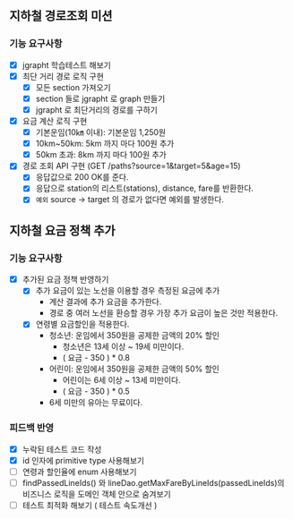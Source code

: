 ## 지하철 경로조회 미션

### 기능 요구사항

- [x] jgrapht 학습테스트 해보기
- [x] 최단 거리 경로 로직 구현
    - [x] 모든 section 가져오기
    - [x] section 들로 jgrapht 로 graph 만들기
    - [x] jgrapht 로 최단거리의 경로를 구하기
- [x] 요금 계산 로직 구현
    - [x] 기본운임(10㎞ 이내): 기본운임 1,250원
    - [x] 10km~50km: 5km 까지 마다 100원 추가
    - [x] 50km 초과: 8km 까지 마다 100원 추가
- [x] 경로 조회 API 구현 (GET /paths?source=1&target=5&age=15)
  - [x] 응답값으로 200 OK를 준다.
  - [x] 응답으로 station의 리스트(stations), distance, fare를 반환한다.
  - [x] `예외` source -> target 의 경로가 없다면 예외를 발생한다.

## 지하철 요금 정책 추가

### 기능 요구사항
- [x] 추가된 요금 정책 반영하기
  - [x] 추가 요금이 있는 노선을 이용할 경우 측정된 요금에 추가
    - 계산 결과에 추가 요금을 추가한다.
    - 경로 중 여러 노선을 환승할 경우 가장 추가 요금이 높은 것만 적용한다.
  - [x] 연령별 요금할인을 적용한다.
    - 청소년: 운임에서 350원을 공제한 금액의 20% 할인
      - 청소년은 13세 이상 ~ 19세 미만이다. 
      - ( 요금 - 350 ) * 0.8
    - 어린이: 운임에서 350원을 공제한 금액의 50% 할인
      - 어린이는 6세 이상 ~ 13세 미만이다.
      - ( 요금 - 350 ) * 0.5
    - 6세 미만의 유아는 무료이다.


### 피드백 반영
- [x] 누락된 테스트 코드 작성
- [x] id 인자에 primitive type 사용해보기
- [ ] 연령과 할인율에 enum 사용해보기
- [ ] findPassedLineIds() 와 lineDao.getMaxFareByLineIds(passedLineIds)의 비즈니스 로직을 도메인 객체 안으로 숨겨보기
- [ ] 테스트 최적화 해보기 ( 테스트 속도개선 )
